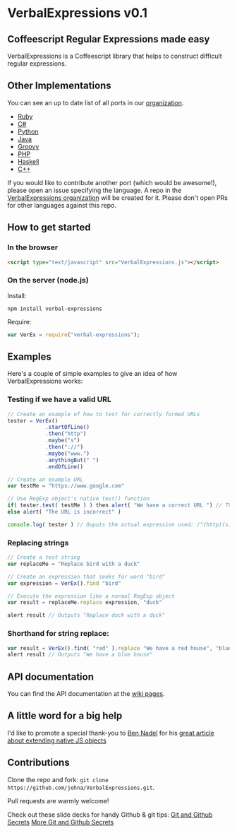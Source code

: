 VerbalExpressions v0.1
=====================

## Coffeescript Regular Expressions made easy
VerbalExpressions is a Coffeescript library that helps to construct difficult regular expressions.

## Other Implementations
You can see an up to date list of all ports in our [organization](https://github.com/VerbalExpressions).  
- [Ruby](https://github.com/ryan-endacott/verbal_expressions)
- [C#](https://github.com/VerbalExpressions/CSharpVerbalExpressions)
- [Python](https://github.com/VerbalExpressions/PythonVerbalExpressions)
- [Java](https://github.com/VerbalExpressions/JavaVerbalExpressions)
- [Groovy](https://github.com/VerbalExpressions/GroovyVerbalExpressions)
- [PHP](https://github.com/VerbalExpressions/PHPVerbalExpressions)
- [Haskell](https://github.com/VerbalExpressions/HaskellVerbalExpressions)
- [C++](https://github.com/VerbalExpressions/CppVerbalExpressions)

If you would like to contribute another port (which would be awesome!), please open an issue specifying the language.  A repo in the [VerbalExpressions organization](https://github.com/VerbalExpressions) will be created for it.  Please don't open PRs for other languages against this repo.

## How to get started
### In the browser
```HTML
<script type="text/javascript" src="VerbalExpressions.js"></script>
```
### On the server (node.js)
Install:
```
npm install verbal-expressions
```
Require:
```javascript
var VerEx = require("verbal-expressions");
```

## Examples

Here's a couple of simple examples to give an idea of how VerbalExpressions works:

### Testing if we have a valid URL

```javascript
// Create an example of how to test for correctly formed URLs
tester = VerEx()
            .startOfLine()
            .then("http")
            .maybe("s")
            .then("://")
            .maybe("www.")
            .anythingBut(" ")
            .endOfLine()

// Create an example URL
var testMe = "https://www.google.com"

// Use RegExp object's native test() function
if( tester.test( testMe ) ) then alert( "We have a correct URL ") // This output will fire
else alert( "The URL is incorrect" )

console.log( tester ) // Ouputs the actual expression used: /^(http)(s)?(\:\/\/)(www\.)?([^\ ]*)$/ 
```

### Replacing strings

```javascript
// Create a test string
var replaceMe = "Replace bird with a duck"

// Create an expression that seeks for word "bird"
var expression = VerEx().find "bird"

// Execute the expression like a normal RegExp object
var result = replaceMe.replace expression, "duck"

alert result // Outputs "Replace duck with a duck"
```

### Shorthand for string replace:

```javascript
var result = VerEx().find( "red" ).replace "We have a red house", "blue"
alert result // Outputs "We have a blue house"
```

## API documentation

You can find the API documentation at the [wiki pages](https://github.com/jehna/VerbalExpressions/wiki).

## A little word for a big help
I'd like to promote a special thank-you to [Ben Nadel][ben-nadel] for his [great article about extending native JS objects][extending]

## Contributions
Clone the repo and fork:
`git clone https://github.com/jehna/VerbalExpressions.git`.

Pull requests are warmly welcome!

Check out these slide decks for handy Github & git tips:
[Git and Github Secrets](http://zachholman.com/talk/git-github-secrets/)
[More Git and Github Secrets](http://zachholman.com/talk/more-git-and-github-secrets/)

[ben-nadel]:http://www.bennadel.com/
[extending]:http://www.bennadel.com/blog/2292-Extending-JavaScript-Arrays-While-Keeping-Native-Bracket-Notation-Functionality.htm

